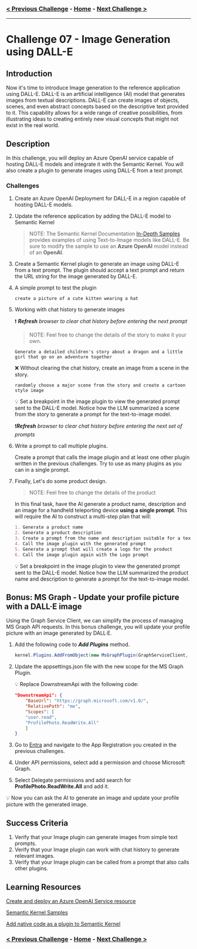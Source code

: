 ### [< Previous Challenge](./Challenge-06.md) - **[Home](./README.md)** - [Next Challenge >](./Challenge-08.md)

---

# Challenge 07 - Image Generation using DALL-E

## Introduction

Now it's time to introduce Image generation to the reference application using DALL-E. DALL-E is an artificial intelligence (AI) model that generates images from textual descriptions. DALL-E can create images of objects, scenes, and even abstract concepts based on the descriptive text provided to it. This capability allows for a wide range of creative possibilities, from illustrating ideas to creating entirely new visual concepts that might not exist in the real world. 

## Description

In this challenge, you will deploy an Azure OpenAI service capable of hosting DALL-E models and integrate it with the Semantic Kernel. You will also create a plugin to generate images using DALL-E from a text prompt.

### Challenges

1. Create an Azure OpenAI Deployment for DALL-E in a region capable of hosting DALL-E models.

1. Update the reference application by adding the DALL-E model to Semantic Kernel

    >NOTE: The Semantic Kernel Documentation [In-Depth Samples](https://learn.microsoft.com/en-us/semantic-kernel/get-started/detailed-samples?pivots=programming-language-csharp) provides examples of using Text-to-Image models like DALL-E. Be sure to modify the sample to use an **Azure OpenAI** model instead of an **OpenAI**.

1. Create a Semantic Kernel plugin to generate an image
    using DALL-E from a text prompt. The plugin should accept a text prompt and return the URL string for the image generated by DALL-E.

1. A simple prompt to test the plugin

    ```text
    create a picture of a cute kitten wearing a hat
    ```

1. Working with chat history to generate images

    :exclamation: ***Refresh** browser to clear chat history before entering the next prompt*

    >NOTE: Feel free to change the details of the story to make it your own.

    ```text
    Generate a detailed children's story about a dragon and a little girl that go on an adventure together
    ```

    :x: Without clearing the chat history, create an image from a scene in the story.  

    ```text
    randomly choose a major scene from the story and create a cartoon style image
    ```

    :bulb: Set a breakpoint in the image plugin to view the generated prompt sent to the DALL-E model. Notice how the LLM summarized a scene from the story to generate a prompt for the text-to-image model.

    :exclamation:***Refresh** browser to clear chat history before entering the next set of prompts*

1. Write a prompt to call multiple plugins.

    Create a prompt that calls the image plugin and at least one other plugin written in the previous challenges. Try to use as many plugins as you can in a single prompt.

1. Finally, Let's do some product design.

    >NOTE: Feel free to change the details of the product

    In this final task, have the AI generate a product name, description and an image for a handheld teleporting device **using a single prompt**. This will require the AI to construct a multi-step plan that will:

    ```markdown
    1. Generate a product name 
    2. Generate a product description
    3. Create a prompt from the name and description suitable for a text-to-image AI model
    4. Call the image plugin with the generated prompt
    5. Generate a prompt that will create a logo for the product
    6. Call the image plugin again with the Logo prompt
    ```

    :bulb: Set a breakpoint in the image plugin to view the generated prompt sent to the DALL-E model. Notice how the LLM summarized the product name and description to generate a prompt for the text-to-image model.

## Bonus: MS Graph - Update your profile picture with a DALL·E image

Using the Graph Service Client, we can simplify the process of managing MS Graph API requests. In this bonus challenge, you will update your profile picture with an image generated by DALL·E.

1. Add the following code to ***Add Plugins*** method.

    ```csharp
    kernel.Plugins.AddFromObject(new MsGraphPlugin(GraphServiceClient, kernel.Services.GetRequiredService<IHttpClientFactory>(), AppState), "MsGraphPlugin");
    ```

1. Update the appsettings.json file with the new scope for the MS Graph Plugin.

    :bulb: Replace DownstreamApi with the following code:

    ```json
    "DownstreamApi": {
        "BaseUrl": "https://graph.microsoft.com/v1.0/",
        "RelativePath": "me",
        "Scopes": [
        "user.read",
        "ProfilePhoto.ReadWrite.All"
        ]
    }
    ```

1. Go to [Entra](https://entra.microsoft.com) and navigate to the App Registration you created in the previous challenges.

1. Under API permissions, select add a permission and choose Microsoft Graph.
1. Select Delegate permissions and add search for **ProfilePhoto.ReadWrite.All** and add it.

:bulb: Now you can ask the AI to generate an image and update your profile picture with the generated image.

## Success Criteria

1. Verify that your Image plugin can generate images from simple text prompts.
1. Verify that your Image plugin can work with chat history to generate relevant images.
1. Verify that your Image plugin can be called from a prompt that also calls other plugins.

## Learning Resources

[Create and deploy an Azure OpenAI Service resource](https://learn.microsoft.com/en-us/azure/ai-services/openai/how-to/create-resource?pivots=web-portal
)

[Semantic Kernel Samples](https://learn.microsoft.com/en-us/semantic-kernel/get-started/detailed-samples?pivots=programming-language-csharp)

[Add native code as a plugin to Semantic Kernel](https://learn.microsoft.com/en-us/semantic-kernel/concepts/plugins/adding-native-plugins?pivots=programming-language-csharp)

### [< Previous Challenge](./Challenge-06.md) - **[Home](./README.md)** - [Next Challenge >](./Challenge-08.md)
